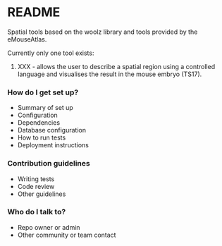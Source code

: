 # README #

Spatial tools based on the woolz library and tools provided by the eMouseAtlas.

Currently only one tool exists:
1. XXX - allows the user to describe a spatial region using a controlled language and visualises the result in the mouse embryo (TS17).


### How do I get set up? ###

* Summary of set up
* Configuration
* Dependencies
* Database configuration
* How to run tests
* Deployment instructions

### Contribution guidelines ###

* Writing tests
* Code review
* Other guidelines

### Who do I talk to? ###

* Repo owner or admin
* Other community or team contact